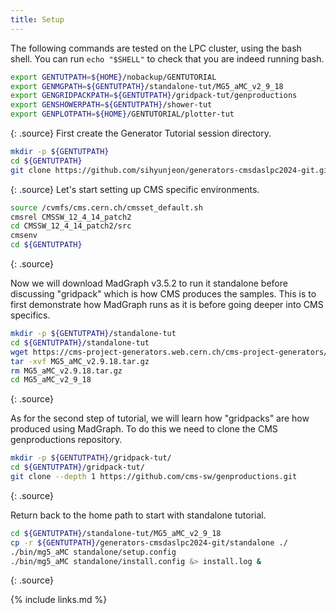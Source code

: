 ```yaml
---
title: Setup
---
```

The following commands are tested on the LPC cluster, using the bash shell.
You can run `echo "$SHELL"` to check that you are indeed running bash.
~~~bash
export GENTUTPATH=${HOME}/nobackup/GENTUTORIAL
export GENMGPATH=${GENTUTPATH}/standalone-tut/MG5_aMC_v2_9_18
export GENGRIDPACKPATH=${GENTUTPATH}/gridpack-tut/genproductions
export GENSHOWERPATH=${GENTUTPATH}/shower-tut
export GENPLOTPATH=${HOME}/GENTUTORIAL/plotter-tut
~~~
{: .source}
First create the Generator Tutorial session directory.
~~~bash
mkdir -p ${GENTUTPATH}
cd ${GENTUTPATH}
git clone https://github.com/sihyunjeon/generators-cmsdaslpc2024-git.git
~~~
{: .source}
Let's start setting up CMS specific environments.
~~~bash
source /cvmfs/cms.cern.ch/cmsset_default.sh
cmsrel CMSSW_12_4_14_patch2
cd CMSSW_12_4_14_patch2/src
cmsenv
cd ${GENTUTPATH}
~~~
{: .source}

Now we will download MadGraph v3.5.2 to run it standalone before discussing "gridpack" which is how CMS produces the samples.
This is to first demonstrate how MadGraph runs as it is before going deeper into CMS specifics.
~~~bash
mkdir -p ${GENTUTPATH}/standalone-tut
cd ${GENTUTPATH}/standalone-tut
wget https://cms-project-generators.web.cern.ch/cms-project-generators/MG5_aMC_v2.9.18.tar.gz
tar -xvf MG5_aMC_v2.9.18.tar.gz
rm MG5_aMC_v2.9.18.tar.gz
cd MG5_aMC_v2_9_18
~~~
{: .source}

As for the second step of tutorial, we will learn how "gridpacks" are how produced using MadGraph.
To do this we need to clone the CMS genproductions repository.
~~~bash
mkdir -p ${GENTUTPATH}/gridpack-tut/
cd ${GENTUTPATH}/gridpack-tut/
git clone --depth 1 https://github.com/cms-sw/genproductions.git
~~~
{: .source}

Return back to the home path to start with standalone tutorial.
~~~bash
cd ${GENTUTPATH}/standalone-tut/MG5_aMC_v2_9_18
cp -r ${GENTUTPATH}/generators-cmsdaslpc2024-git/standalone ./
./bin/mg5_aMC standalone/setup.config
./bin/mg5_aMC standalone/install.config &> install.log &
~~~
{: .source}

{% include links.md %}
